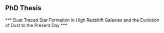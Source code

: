 PhD Thesis
-------

*** Dust Traced Star Formation in High Redshift Galaxies and the Evolution of Dust to the Present Day ***

